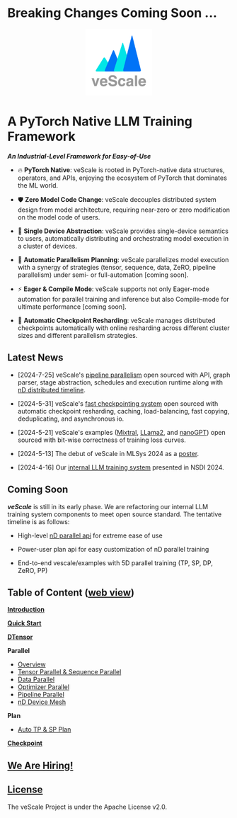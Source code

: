 # Breaking Changes Coming Soon ...

<div align="center">
    <img src="./docs/pictures/icon.png" width="150"/>
</div>

# A PyTorch Native LLM Training Framework

_**An Industrial-Level Framework for Easy-of-Use**_

- 🔥 **PyTorch Native**: veScale is rooted in PyTorch-native data structures, operators, and APIs, enjoying the ecosystem of PyTorch that dominates the ML world.

- 🛡 **Zero Model Code Change**: veScale decouples distributed system design from model architecture, requiring near-zero or zero modification on the model code of users.

- 🚀 **Single Device Abstraction**:  veScale provides single-device semantics to users, automatically distributing and orchestrating model execution in a cluster of devices. 

- 🎯 **Automatic Parallelism Planning**:  veScale parallelizes model execution with a synergy of strategies (tensor, sequence, data, ZeRO, pipeline parallelism) under semi- or full-automation [coming soon].

- ⚡ **Eager & Compile Mode**: veScale supports not only Eager-mode automation for parallel training and inference but also Compile-mode for ultimate performance [coming soon].

- 📀 **Automatic Checkpoint Resharding**: veScale manages distributed checkpoints automatically with online resharding across different cluster sizes and different parallelism strategies. 

## Latest News

- [2024-7-25] veScale's [pipeline parallelism](https://github.com/volcengine/veScale/blob/main/vescale/pipe/README.md) open sourced with API, graph parser, stage abstraction, schedules and execution runtime along with [nD distributed timeline](https://github.com/volcengine/veScale/blob/main/vescale/ndtimeline/README.md).

- [2024-5-31] veScale's [fast checkpointing system](https://github.com/volcengine/veScale/blob/main/vescale/checkpoint/README.md) open sourced with automatic checkpoint resharding, caching, load-balancing, fast copying, deduplicating, and asynchronous io.

- [2024-5-21] veScale's examples ([Mixtral](https://github.com/volcengine/veScale/tree/main/examples/mixtral_4D_training), [LLama2](https://github.com/volcengine/veScale/tree/main/examples/llama2_4D_finetune), and [nanoGPT](https://github.com/volcengine/veScale/tree/main/examples/nanogpt_4D_finetune)) open sourced with bit-wise correctness of training loss curves.

- [2024-5-13] The debut of veScale in MLSys 2024 as a [poster](https://volcengine.github.io/veScaleWeb/blog/mlsys2024.html).

- [2024-4-16] Our [internal LLM training system](https://volcengine.github.io/veScaleWeb/blog/megascale.html) presented in NSDI 2024.

## Coming Soon

_**veScale**_ is still in its early phase. We are refactoring our internal LLM training system components to meet open source standard. The tentative timeline is as follows:

- High-level [nD parallel api](https://github.com/volcengine/veScale/issues/39) for extreme ease of use

- Power-user plan api for easy customization of nD parallel training

- End-to-end vescale/examples with 5D parallel training (TP, SP, DP, ZeRO, PP)

## Table of Content ([web view](https://volcengine.github.io/veScaleWeb/))

**[Introduction](./docs/texts/introduction.md)**

**[Quick Start](./docs/texts/quick-start.md)**

**[DTensor](./vescale/dtensor/README.md)**

**Parallel**
  * [Overview](./docs/texts/parallel_overview.md)
  * [Tensor Parallel & Sequence Parallel](./vescale/dmodule/README.md)
  * [Data Parallel](./vescale/ddp/README.md)
  * [Optimizer Parallel](./vescale/optim/README.md)
  * [Pipeline Parallel](./vescale/pipe/README.md)
  * [nD Device Mesh](./vescale/devicemesh_api/README.md)

**Plan**
  * [Auto TP & SP Plan](./vescale/dmp/README.md)

**[Checkpoint](./vescale/checkpoint/README.md)**

## [We Are Hiring!](https://volcengine.github.io/veScaleWeb/misc/join-us.html) ##

## [License](./LICENSE)

The veScale Project is under the Apache License v2.0.
